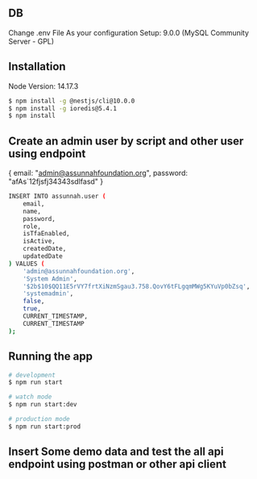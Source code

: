 ## DB 
Change .env File As your configuration
Setup: 9.0.0 (MySQL Community Server - GPL)
## Installation
Node Version: 14.17.3
```bash
$ npm install -g @nestjs/cli@10.0.0
$ npm install -g ioredis@5.4.1
$ npm install
```
## Create an admin user by script and other user using endpoint
{
  email: "admin@assunnahfoundation.org",
  password: "afAs`12fjsfj34343sdlfasd"
}
```bash
INSERT INTO assunnah.user (
    email,
    name,
    password, 
    role,
    isTfaEnabled,
    isActive,
    createdDate,
    updatedDate
) VALUES (
    'admin@assunnahfoundation.org',
    'System Admin',
    '$2b$10$QQ11E5rVY7frtXiNzmSgau3.758.QovY6tFLgqmMWg5KYuVp0bZsq', 
    'systemadmin',
    false,
    true,
    CURRENT_TIMESTAMP,
    CURRENT_TIMESTAMP
);
```

## Running the app

```bash
# development
$ npm run start

# watch mode
$ npm run start:dev

# production mode
$ npm run start:prod
```

## Insert Some demo data and test the all api endpoint using postman or other api client



